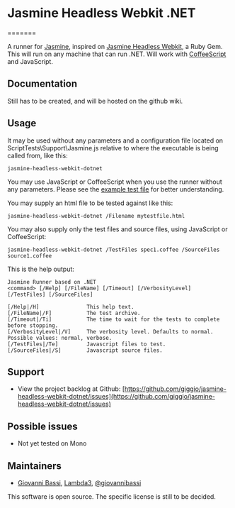 # Jasmine Headless Webkit .NET
=======

A runner for [Jasmine](https://github.com/pivotal/jasmine), inspired on [Jasmine Headless Webkit](http://johnbintz.github.com/jasmine-headless-webkit/), a Ruby Gem. This will run on any machine that can run .NET. Will work with [CoffeeScript](http://coffeescript.org/) and JavaScript.

## Documentation

Still has to be created, and will be hosted on the github wiki.

## Usage

It may be used without any parameters and a configuration file located on ScriptTests\Support\Jasmine.js relative to where the executable is being called from, like this:
	
	jasmine-headless-webkit-dotnet

You may use JavaScript or CoffeeScript when you use the runner without any parameters. Please see the [example test file](https://github.com/giggio/jasmine-headless-webkit-dotnet/blob/master/src/Tests/JasmineTests/ScriptTests/Support/Jasmine.js) for better understanding.

You may supply an html file to be tested against like this:
	
	jasmine-headless-webkit-dotnet /Filename mytestfile.html

You may also supply only the test files and source files, using JavaScript or CoffeeScript:

	jasmine-headless-webkit-dotnet /TestFiles spec1.coffee /SourceFiles source1.coffee

This is the help output:

	Jasmine Runner based on .NET
	<command> [/Help] [/FileName] [/Timeout] [/VerbosityLevel] [/TestFiles] [/SourceFiles]

	[/Help|/H]               This help text.
	[/FileName|/F]           The test archive.
	[/Timeout|/Ti]           The time to wait for the tests to complete before stopping.
	[/VerbosityLevel|/V]     The verbosity level. Defaults to normal. Possible values: normal, verbose.
	[/TestFiles|/Te]         Javascript files to test.
	[/SourceFiles|/S]        Javascript source files.

## Support

* View the project backlog at Github: [https://github.com/giggio/jasmine-headless-webkit-dotnet/issues](https://github.com/giggio/jasmine-headless-webkit-dotnet/issues)

## Possible issues

* Not yet tested on Mono

## Maintainers

* [Giovanni Bassi](http://blog.lambda3.com.br/L3/giovannibassi/), [Lambda3](http://www.lambda3.com.br), [@giovannibassi](http://twitter.com/giovannibassi)

This software is open source. The specific license is still to be decided. 